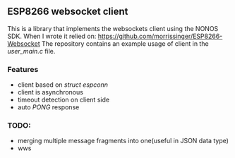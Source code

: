 ## ESP8266 websocket client
This is a library that implements the websockets client using the NONOS SDK.
When I wrote it relied on: https://github.com/morrissinger/ESP8266-Websocket
The repository contains an example usage of client in the _user_main.c_ file.

### Features
- client based on _struct espconn_
- client is asynchronous
- timeout detection on client side
- auto _PONG_ response

### TODO:
- merging multiple message fragments into one(useful in JSON data type)
- wws
